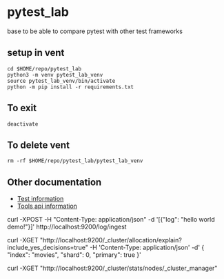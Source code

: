# pytest_lab
base to be able to compare pytest with other test frameworks

## setup in vent
```
cd $HOME/repo/pytest_lab
python3 -m venv pytest_lab_venv
source pytest_lab_venv/bin/activate
python -m pip install -r requirements.txt
```
## To exit
```
deactivate
```
## To delete vent
```
rm -rf $HOME/repo/pytest_lab/pytest_lab_venv
```
## Other documentation
- [Test information](tests/README.md)
- [Tools api information](tools/README.md)



curl -XPOST -H "Content-Type: application/json" -d '[{"log": "hello world demo!"}]' http://localhost:9200/log/ingest


curl -XGET "http://localhost:9200/_cluster/allocation/explain?include_yes_decisions=true" -H 'Content-Type: application/json' -d'
{
  "index": "movies",
  "shard": 0,
  "primary": true
}'

curl -XGET "http://localhost:9200/_cluster/stats/nodes/_cluster_manager"